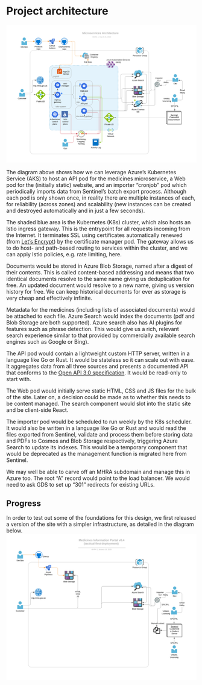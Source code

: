 # Project architecture

![](./architecture.svg)

The diagram above shows how we can leverage Azure’s Kubernetes Service (AKS) to host an API pod for the medicines microservice, a Web pod for the (initially static) website, and an importer “cronjob” pod which periodically imports data from Sentinel’s batch export process. Although each pod is only shown once, in reality there are multiple instances of each, for reliability (across zones) and scalability (new instances can be created and destroyed automatically and in just a few seconds).

The shaded blue area is the Kubernetes (K8s) cluster, which also hosts an Istio ingress gateway. This is the entrypoint for all requests incoming from the Internet. It terminates SSL using certificates automatically renewed (from [Let’s Encrypt](https://letsencrypt.org/)) by the certificate manager pod. The gateway allows us to do host- and path-based routing to services within the cluster, and we can apply Istio policies, e.g. rate limiting, here.

Documents would be stored in Azure Blob Storage, named after a digest of their contents. This is called content-based addressing and means that two identical documents resolve to the same name giving us deduplication for free. An updated document would resolve to a new name, giving us version history for free. We can keep historical documents for ever as storage is very cheap and effectively infinite.

Metadata for the medicines (including lists of associated documents) would be attached to each file. Azure Search would index the documents (pdf and Blob Storage are both supported). Azure search also has AI plugins for features such as phrase detection. This would give us a rich, relevant search experience similar to that provided by commercially available search engines such as Google or Bing).

The API pod would contain a lightweight custom HTTP server, written in a language like Go or Rust. It would be stateless so it can scale out with ease. It aggregates data from all three sources and presents a documented API that conforms to the [Open API 3.0 specification](https://github.com/OAI/OpenAPI-Specification/blob/master/versions/3.0.2.md). It would be read-only to start with.

The Web pod would initially serve static HTML, CSS and JS files for the bulk of the site. Later on, a decision could be made as to whether this needs to be content managed. The search component would slot into the static site and be client-side React.

The importer pod would be scheduled to run weekly by the K8s scheduler. It would also be written in a language like Go or Rust and would read the files exported from Sentinel, validate and process them before storing data and PDFs to Cosmos and Blob Storage respectively, triggering Azure Search to update its indexes. This would be a temporary component that would be deprecated as the management function is migrated here from Sentinel.

We may well be able to carve off an MHRA subdomain and manage this in Azure too. The root “A” record would point to the load balancer. We would need to ask GDS to set up “301” redirects for existing URLs.

## Progress

In order to test out some of the foundations for this design, we first released a version of the site with a simpler infrastructure, as detailed in the diagram below.
![](./architecture_partial.svg)
